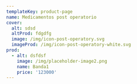 ```yaml
---
templateKey: product-page
name: Medicamentos post operatorio
cover:
  alt: sdsd
  altProd: fdgdfg
  image: /img/icon-post-operatory.svg
  imageProd: /img/icon-post-operatory-white.svg
prod:
  - alt: dsfdsf
    image: /img/placeholder-image2.png
    name: Banda1
    price: '123000'
---
```


